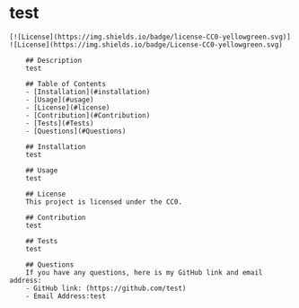 # test

    [![License](https://img.shields.io/badge/license-CC0-yellowgreen.svg)]
    ![License](https://img.shields.io/badge/License-CC0-yellowgreen.svg)

        ## Description
        test

        ## Table of Contents
        - [Installation](#installation)
        - [Usage](#usage)
        - [License](#license)
        - [Contribution](#Contribution)
        - [Tests](#Tests)
        - [Questions](#Questions)

        ## Installation
        test

        ## Usage
        test

        ## License
        This project is licensed under the CC0.

        ## Contribution
        test

        ## Tests
        test

        ## Questions
        If you have any questions, here is my GitHub link and email address:
        - GitHub link: (https://github.com/test)
        - Email Address:test
    